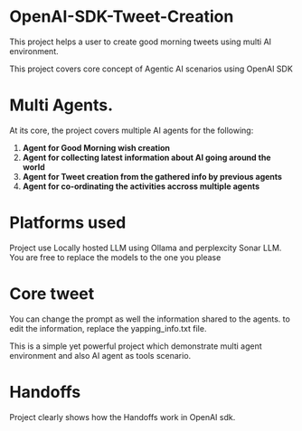 # OpenAI-SDK-Tweet-Creation

This project helps a user to create good morning tweets using multi AI environment. 

This project covers core concept of Agentic AI scenarios using OpenAI SDK 

# Multi Agents.
At its core, the project covers multiple AI agents for the following:
1. **Agent for Good Morning wish creation**
2. **Agent for collecting latest information about AI going around the world**
3. **Agent for Tweet creation from the gathered info by previous agents**
4. **Agent for co-ordinating the activities accross multiple agents**

# Platforms used
Project use Locally hosted LLM using Ollama and perplexcity Sonar LLM. You are free to replace the models to the one you please

# Core tweet
You can change the prompt as well the information shared to the agents. to edit the information, replace the yapping_info.txt file. 

This is a simple yet powerful project which demonstrate multi agent environment and also AI agent as tools scenario. 

# Handoffs
Project clearly shows how the Handoffs work in OpenAI sdk. 